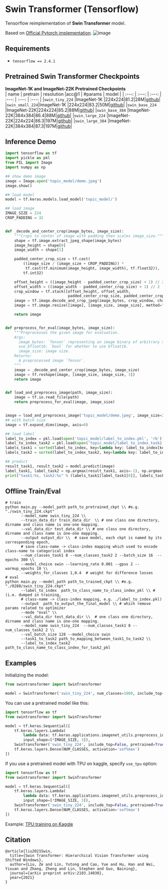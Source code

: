 # Swin Transformer (Tensorflow)

Tensorflow reimplementation of **Swin Transformer** model.

Based on [Official Pytorch implementation](https://github.com/microsoft/Swin-Transformer).
![image](https://user-images.githubusercontent.com/24825165/121768619-038e6d80-cb9a-11eb-8cb7-daa827e7772b.png)

## Requirements

- `tensorflow == 2.4.1`

## Pretrained Swin Transformer Checkpoints

**ImageNet-1K and ImageNet-22K Pretrained Checkpoints**  
| name | pretrain | resolution |acc@1 | #params | model | | :---: | :---: | :---: | :---: | :---: | :---: |
|`swin_tiny_224` |ImageNet-1K
|224x224|81.2|28M|[github](https://github.com/rishigami/Swin-Transformer-TF/releases/download/v0.1-tf-swin-weights/swin_tiny_224.tgz)|
|`swin_small_224`|ImageNet-1K
|224x224|83.2|50M|[github](https://github.com/rishigami/Swin-Transformer-TF/releases/download/v0.1-tf-swin-weights/swin_small_224.tgz)|
|`swin_base_224`
|ImageNet-22K|224x224|85.2|88M|[github](https://github.com/rishigami/Swin-Transformer-TF/releases/download/v0.1-tf-swin-weights/swin_base_224.tgz)|
|`swin_base_384`
|ImageNet-22K|384x384|86.4|88M|[github](https://github.com/rishigami/Swin-Transformer-TF/releases/download/v0.1-tf-swin-weights/swin_base_384.tgz)|
|`swin_large_224`
|ImageNet-22K|224x224|86.3|197M|[github](https://github.com/rishigami/Swin-Transformer-TF/releases/download/v0.1-tf-swin-weights/swin_large_224.tgz)|
|`swin_large_384`
|ImageNet-22K|384x384|87.3|197M|[github](https://github.com/rishigami/Swin-Transformer-TF/releases/download/v0.1-tf-swin-weights/swin_large_384.tgz)|

## Inference Demo

```python
import tensorflow as tf
import pickle as pkl
from PIL import Image
import numpy as np

## show demo image
image = Image.open('topic_model/demo.jpeg')
image.show()

## load model
model = tf.keras.models.load_model('topic_model/')

## load image
IMAGE_SIZE = 224
CROP_PADDING = 32


def _decode_and_center_crop(image_bytes, image_size):
    """Crops to center of image with padding then scales image_size."""
    shape = tf.image.extract_jpeg_shape(image_bytes)
    image_height = shape[0]
    image_width = shape[1]

    padded_center_crop_size = tf.cast(
        ((image_size / (image_size + CROP_PADDING)) *
         tf.cast(tf.minimum(image_height, image_width), tf.float32)),
        tf.int32)

    offset_height = ((image_height - padded_center_crop_size) + 1) // 2
    offset_width = ((image_width - padded_center_crop_size) + 1) // 2
    crop_window = tf.stack([offset_height, offset_width,
                            padded_center_crop_size, padded_center_crop_size])
    image = tf.image.decode_and_crop_jpeg(image_bytes, crop_window, channels=3)
    image = tf.image.resize([image], [image_size, image_size], method="bicubic")[0]

    return image


def preprocess_for_eval(image_bytes, image_size):
    """Preprocesses the given image for evaluation.
    Args:
      image_bytes: `Tensor` representing an image binary of arbitrary size.
      use_bfloat16: `bool` for whether to use bfloat16.
      image_size: image size.
    Returns:
      A preprocessed image `Tensor`.
    """
    image = _decode_and_center_crop(image_bytes, image_size)
    image = tf.reshape(image, [image_size, image_size, 3])
    return image


def load_and_preprocess_image(path, image_size):
    image = tf.io.read_file(path)
    return preprocess_for_eval(image, image_size)


image = load_and_preprocess_image('topic_model/demo.jpeg', image_size=IMAGE_SIZE)
## with batch size
image = tf.expand_dims(image, axis=0)

## load label
label_to_index = pkl.load(open('topic_model/label_to_index.pkl', 'rb'))
label_to_index_task2 = pkl.load(open('topic_model/label_to_index_task2.pkl', 'rb'))
labels_task1 = sorted(label_to_index, key=lambda key: label_to_index[key])
labels_task2 = sorted(label_to_index_task2, key=lambda key: label_to_index_task2[key])

## predict
result_task1, result_task2 = model.predict(image)
label_task1, label_task2 = np.argmax(result_task1, axis=-1), np.argmax(result_task2, axis=-1)
print("task1:%s, task2:%s" % (labels_task1[label_task1[0]], labels_task2[label_task1[0]]))
```

## Offline Train/Eval

```shell
# train
python main.py --model_path path_to_pretrained_ckpt \\ #e.g. "./swin_tiny_224.ckpt" 
       --model_name swin_tiny_224 \\
       --train_data_dir train_data_dir  \\ # one class one directory, dirname and class name is one-one mapping. 
       --val_data_dir test_data_dir \\ # one class one directory, dirname and class name is one-one mapping.
       --output output_dir \\  # save model, each ckpt is named by its corresponding epoch, 
       # save class-name -> class-index mapping which used to encode class-name to categorical index
       --num_classes_task1 8 --num_classes_task2 2 --batch_size 16  --epochs 300 \\
       --model_choice swin --learning_rate 0.001 --gpus 2 --warmup_epochs 10 \\
       --weights_for_classes 1,0.4  # weight for difference losses
# eval
python main.py --model_path path_to_trained_ckpt \\ #e.g. "./0288/swin_tiny_224.ckpt" 
       --label_to_index  path_to_class_name_to_class_index_pkl \\ # (i.e. dumped in training, 
       # class-name -> class-index mapping, e.g. ./label_to_index.pkl) 
       --output  path_to_output_the_final_model \\ # which remove params related to optimizer 
       --mode "eval" \\
       --val_data_dir test_data_dir \\  # one class one directory, dirname and class name is one-one mapping.
       --model_name swin_tiny_224  --num_classes_task1 8 --num_classes_task2 2 \\
       --val_batch_size 128 --model_choice swin
       --task1_to_task2 path_to_mapping_between_task1_to_task2 \\
       --label_to_index_task2 path_to_class_name_to_class_index_for_task2_pkl
```

## Examples

Initializing the model:

```python
from swintransformer import SwinTransformer

model = SwinTransformer('swin_tiny_224', num_classes=1000, include_top=True, pretrained=False)
```

You can use a pretrained model like this:

```python
import tensorflow as tf
from swintransformer import SwinTransformer

model = tf.keras.Sequential([
    tf.keras.layers.Lambda(
        lambda data: tf.keras.applications.imagenet_utils.preprocess_input(tf.cast(data, tf.float32), mode="torch"),
        input_shape=[*IMAGE_SIZE, 3]),
    SwinTransformer('swin_tiny_224', include_top=False, pretrained=True),
    tf.keras.layers.Dense(NUM_CLASSES, activation='softmax')
])
```

If you use a pretrained model with TPU on kaggle, specify `use_tpu` option:

```python
import tensorflow as tf
from swintransformer import SwinTransformer

model = tf.keras.Sequential([
    tf.keras.layers.Lambda(
        lambda data: tf.keras.applications.imagenet_utils.preprocess_input(tf.cast(data, tf.float32), mode="torch"),
        input_shape=[*IMAGE_SIZE, 3]),
    SwinTransformer('swin_tiny_224', include_top=False, pretrained=True, use_tpu=True),
    tf.keras.layers.Dense(NUM_CLASSES, activation='softmax')
])
```

Example: [TPU training on Kaggle](https://www.kaggle.com/rishigami/tpu-swin-transformer-tensorflow)

## Citation

```
@article{liu2021Swin,
  title={Swin Transformer: Hierarchical Vision Transformer using Shifted Windows},
  author={Liu, Ze and Lin, Yutong and Cao, Yue and Hu, Han and Wei, Yixuan and Zhang, Zheng and Lin, Stephen and Guo, Baining},
  journal={arXiv preprint arXiv:2103.14030},
  year={2021}
}

